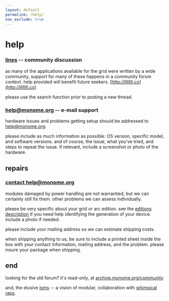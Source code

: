 ```yaml
---
layout: default
permalink: /help/
nav_exclude: true
---
```


# help

### [lines](http://llllllll.co) -- community discussion

as many of the applications available for the grid were written by a wide community, support for many of these happens in a community forum context. help provided will benefit future seekers. [http://llllllll.co](http://llllllll.co)

please use the search function prior to posting a new thread.

### [help@monome.org](mailto:help@monome.org) -- e-mail support

hardware issues and problems getting setup should be addressed to [help@monome.org](mailto:help@monome.org).

please include as much information as possible: OS version, specific model, and software versions. and of course, the issue, what you've tried, and steps to repeat the issue. if relevant, include a screenshot or photo of the hardware.


## repairs

### [contact help@monome.org](mailto:help@monome.org)

modules damaged by power handling are not warrantied, but we can certainly still fix them. other problems we can assess individually.

please be very specific about your grid or arc edition. see the [editions description](/docs/grid/editions) if you need help identifying the generation of your device. include a photo if needed.

please include your mailing address so we can estimate shipping costs.

when shipping anything to us, be sure to include a printed sheet inside the box with your contact information, mailing address, and the problem. please insure your package when shipping.


## end

looking for the old forum? it's read-only, at [archive.monome.org/community](http://archive.monome.org/community/index.html)

and, the elusive [isms](/docs/isms) -- a vision of modular, collaboration with [whimsical raps](http://whimsicalraps.com).
